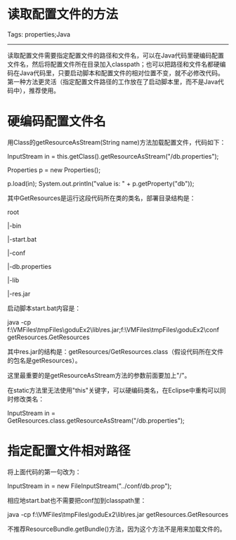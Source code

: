 # 读取配置文件的方法
Tags: properties;Java

------

读取配置文件需要指定配置文件的路径和文件名，可以在Java代码里硬编码配置文件名，然后将配置文件所在目录加入classpath；也可以把路径和文件名都硬编码在Java代码里，只要启动脚本和配置文件的相对位置不变，就不必修改代码。第一种方法更灵活（指定配置文件路径的工作放在了启动脚本里，而不是Java代码中），推荐使用。 
 

# 硬编码配置文件名

 
用Class的getResourceAsStream(String name)方法加载配置文件，代码如下：

 InputStream in = this.getClass().getResourceAsStream("/db.properties");

 Properties p = new Properties();

 p.load(in); 
 System.out.println("value is: " + p.getProperty("db"));

其中GetResources是运行这段代码所在类的类名，部署目录结构是：

root

 |-bin

  |-start.bat

 |-conf

  |-db.properties

 |-lib

  |-res.jar

 

启动脚本start.bat内容是：

 java -cp f:\VMFiles\tmpFiles\goduEx2\lib\res.jar;f:\VMFiles\tmpFiles\goduEx2\conf getResources.GetResources

其中res.jar的结构是：getResources/GetResources.class（假设代码所在文件的包名是getResources）。

 

这里最重要的是getResourceAsStream方法的参数前面要加上"/"。

 

在static方法里无法使用"this"关键字，可以硬编码类名，在Eclipse中重构可以同时修改类名：

 InputStream in = GetResources.class.getResourceAsStream("/db.properties");

 

# 指定配置文件相对路径

 

将上面代码的第一句改为：

 
InputStream in = new FileInputStream("../conf/db.prop");
 
 

相应地start.bat也不需要把conf加到classpath里：

 java -cp f:\VMFiles\tmpFiles\goduEx2\lib\res.jar getResources.GetResources

 

不推荐ResourceBundle.getBundle()方法，因为这个方法不是用来加载文件的。